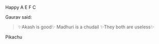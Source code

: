 Happy
A
E
F
C

Gaurav said:
>:sparkles:Akash is good:sparkles:
>Madhuri is a chudail
>:sparkles:They both are useless:sparkles:


Pikachu